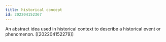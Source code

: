 ```yaml
---
title: historical concept
id: 202204152367
---
```


An abstract idea used in historical context to describe a historical event or phenomenon.  [[202204152279]]
